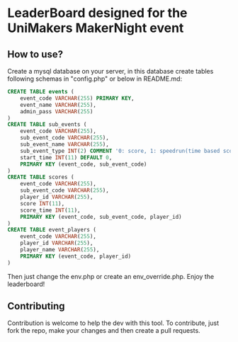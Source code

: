 # LeaderBoard designed for the UniMakers MakerNight event

## How to use?
Create a mysql database on your server, in this database create tables following schemas in "config.php" or below in README.md:
```sql
CREATE TABLE events (
    event_code VARCHAR(255) PRIMARY KEY,
    event_name VARCHAR(255),
    admin_pass VARCHAR(255)
)
CREATE TABLE sub_events (
    event_code VARCHAR(255),
    sub_event_code VARCHAR(255),
    sub_event_name VARCHAR(255),
    sub_event_type INT(2) COMMENT '0: score, 1: speedrun(time based score)',
    start_time INT(11) DEFAULT 0,
    PRIMARY KEY (event_code, sub_event_code)
)
CREATE TABLE scores (
    event_code VARCHAR(255),
    sub_event_code VARCHAR(255),
    player_id VARCHAR(255),
    score INT(11),
    score_time INT(11),
    PRIMARY KEY (event_code, sub_event_code, player_id)
)
CREATE TABLE event_players (
    event_code VARCHAR(255),
    player_id VARCHAR(255),
    player_name VARCHAR(255),
    PRIMARY KEY (event_code, player_id)
)
```
Then just change the env.php or create an env_override.php. Enjoy the leaderboard!

## Contributing
Contribution is welcome to help the dev with this tool. To contribute, just fork the repo, make your changes and then create a pull requests.
